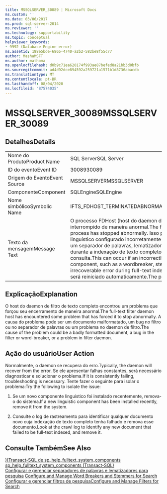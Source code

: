 ```yaml
---
title: MSSQLSERVER_30089 | Microsoft Docs
ms.custom: ''
ms.date: 03/06/2017
ms.prod: sql-server-2014
ms.reviewer: ''
ms.technology: supportability
ms.topic: conceptual
helpviewer_keywords:
- 9992 (Database Engine error)
ms.assetid: 188e5bde-6865-4740-a2b2-582be8f55c77
author: MashaMSFT
ms.author: mathoma
ms.openlocfilehash: d0b9c71ea620174f993ae87befed8a21bb3d0bfb
ms.sourcegitcommit: ad4d92dce894592a259721a1571b1d8736abacdb
ms.translationtype: MT
ms.contentlocale: pt-BR
ms.lasthandoff: 08/04/2020
ms.locfileid: "87574035"
---
```

# <a name="mssqlserver_30089"></a><span data-ttu-id="18c5d-102">MSSQLSERVER_30089</span><span class="sxs-lookup"><span data-stu-id="18c5d-102">MSSQLSERVER_30089</span></span>
    
## <a name="details"></a><span data-ttu-id="18c5d-103">Detalhes</span><span class="sxs-lookup"><span data-stu-id="18c5d-103">Details</span></span>  
  
|||  
|-|-|  
|<span data-ttu-id="18c5d-104">Nome do Produto</span><span class="sxs-lookup"><span data-stu-id="18c5d-104">Product Name</span></span>|<span data-ttu-id="18c5d-105">SQL Server</span><span class="sxs-lookup"><span data-stu-id="18c5d-105">SQL Server</span></span>|  
|<span data-ttu-id="18c5d-106">ID do evento</span><span class="sxs-lookup"><span data-stu-id="18c5d-106">Event ID</span></span>|<span data-ttu-id="18c5d-107">30089</span><span class="sxs-lookup"><span data-stu-id="18c5d-107">30089</span></span>|  
|<span data-ttu-id="18c5d-108">Origem do Evento</span><span class="sxs-lookup"><span data-stu-id="18c5d-108">Event Source</span></span>|<span data-ttu-id="18c5d-109">MSSQLSERVER</span><span class="sxs-lookup"><span data-stu-id="18c5d-109">MSSQLSERVER</span></span>|  
|<span data-ttu-id="18c5d-110">Componente</span><span class="sxs-lookup"><span data-stu-id="18c5d-110">Component</span></span>|<span data-ttu-id="18c5d-111">SQLEngine</span><span class="sxs-lookup"><span data-stu-id="18c5d-111">SQLEngine</span></span>|  
|<span data-ttu-id="18c5d-112">Nome simbólico</span><span class="sxs-lookup"><span data-stu-id="18c5d-112">Symbolic Name</span></span>|<span data-ttu-id="18c5d-113">IFTS_FDHOST_TERMINATEDABNORMAL</span><span class="sxs-lookup"><span data-stu-id="18c5d-113">IFTS_FDHOST_TERMINATEDABNORMAL</span></span>|  
|<span data-ttu-id="18c5d-114">Texto da mensagem</span><span class="sxs-lookup"><span data-stu-id="18c5d-114">Message Text</span></span>|<span data-ttu-id="18c5d-115">O processo FDHost (host do daemon de filtro de texto completo) foi interrompido de maneira anormal.</span><span class="sxs-lookup"><span data-stu-id="18c5d-115">The fulltext filter daemon host (FDHost) process has stopped abnormally.</span></span> <span data-ttu-id="18c5d-116">Isso poderá ocorrer se um componente linguístico configurado incorretamente ou que não está funcionando bem, como um separador de palavras, lematizador ou filtro, gerou um erro irrecuperável durante a indexação de texto completo ou no processamento de uma consulta.</span><span class="sxs-lookup"><span data-stu-id="18c5d-116">This can occur if an incorrectly configured or malfunctioning linguistic component, such as a wordbreaker, stemmer or filter has caused an irrecoverable error during full-text indexing or query processing.</span></span> <span data-ttu-id="18c5d-117">O processo será reiniciado automaticamente.</span><span class="sxs-lookup"><span data-stu-id="18c5d-117">The process will be restarted automatically.</span></span>|  
  
## <a name="explanation"></a><span data-ttu-id="18c5d-118">Explicação</span><span class="sxs-lookup"><span data-stu-id="18c5d-118">Explanation</span></span>  
 <span data-ttu-id="18c5d-119">O host do daemon de filtro de texto completo encontrou um problema que forçou seu encerramento de maneira anormal.</span><span class="sxs-lookup"><span data-stu-id="18c5d-119">The full-text filter daemon host has encountered some problem that has forced it to stop abnormally.</span></span> <span data-ttu-id="18c5d-120">A causa do problema pode ser um documento malformatado, um bug no filtro ou no separador de palavras ou um problema no daemon de filtro.</span><span class="sxs-lookup"><span data-stu-id="18c5d-120">The cause of the problem could be a badly formatted document, a bug in the filter or word-breaker, or a problem in filter daemon.</span></span>  
  
## <a name="user-action"></a><span data-ttu-id="18c5d-121">Ação do usuário</span><span class="sxs-lookup"><span data-stu-id="18c5d-121">User Action</span></span>  
 <span data-ttu-id="18c5d-122">Normalmente, o daemon se recupera do erro.</span><span class="sxs-lookup"><span data-stu-id="18c5d-122">Typically, the daemon will recover from the error.</span></span> <span data-ttu-id="18c5d-123">Se ele apresentar falhas constantes, será necessário diagnosticar e solucionar o problema.</span><span class="sxs-lookup"><span data-stu-id="18c5d-123">If it is consistently failing, troubleshooting is necessary.</span></span> <span data-ttu-id="18c5d-124">Tente fazer o seguinte para isolar o problema:</span><span class="sxs-lookup"><span data-stu-id="18c5d-124">Try the following to isolate the issue:</span></span>  
  
1.  <span data-ttu-id="18c5d-125">Se um novo componente linguístico foi instalado recentemente, remova-o do sistema.</span><span class="sxs-lookup"><span data-stu-id="18c5d-125">If a new linguistic component has been installed recently, remove it from the system.</span></span>  
  
2.  <span data-ttu-id="18c5d-126">Consulte o log de rastreamento para identificar qualquer documento novo cuja indexação de texto completo tenha falhado e remova esse documento.</span><span class="sxs-lookup"><span data-stu-id="18c5d-126">Look at the crawl log to identify any new document that failed to be full-text indexed, and remove it.</span></span>  
  
## <a name="see-also"></a><span data-ttu-id="18c5d-127">Consulte Também</span><span class="sxs-lookup"><span data-stu-id="18c5d-127">See Also</span></span>  
 <span data-ttu-id="18c5d-128">[&#41;&#40;Transact-SQL de sp_help_fulltext_system_components](/sql/relational-databases/system-stored-procedures/sp-help-fulltext-system-components-transact-sql) </span><span class="sxs-lookup"><span data-stu-id="18c5d-128">[sp_help_fulltext_system_components &#40;Transact-SQL&#41;](/sql/relational-databases/system-stored-procedures/sp-help-fulltext-system-components-transact-sql) </span></span>  
 <span data-ttu-id="18c5d-129">[Configurar e gerenciar separadores de palavras e lematizadores para pesquisa](../search/configure-and-manage-word-breakers-and-stemmers-for-search.md) </span><span class="sxs-lookup"><span data-stu-id="18c5d-129">[Configure and Manage Word Breakers and Stemmers for Search](../search/configure-and-manage-word-breakers-and-stemmers-for-search.md) </span></span>  
 [<span data-ttu-id="18c5d-130">Configurar e gerenciar filtros de pesquisa</span><span class="sxs-lookup"><span data-stu-id="18c5d-130">Configure and Manage Filters for Search</span></span>](../search/configure-and-manage-filters-for-search.md)  
  
  
